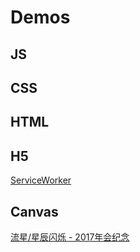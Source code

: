 # Demos


## JS



## CSS



## HTML



## H5
[ServiceWorker](https://thunf.github.io/Demos/h5_ServiceWorker/)



## Canvas
[流星/星辰闪烁 - 2017年会纪念](https://thunf.github.io/Demos/canvas_annual2017/)

